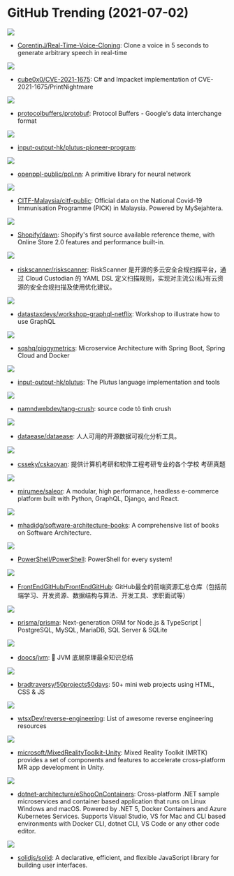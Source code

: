 # GitHub Trending (2021-07-02)

![](https://img.shields.io/badge/Python-New%20525-green?style=flat-square&logo=appveyor)
- [CorentinJ/Real-Time-Voice-Cloning](https://github.com/CorentinJ/Real-Time-Voice-Cloning): Clone a voice in 5 seconds to generate arbitrary speech in real-time

![](https://img.shields.io/badge/C%23-New%20228-green?style=flat-square&logo=appveyor)
- [cube0x0/CVE-2021-1675](https://github.com/cube0x0/CVE-2021-1675): C# and Impacket implementation of CVE-2021-1675/PrintNightmare

![](https://img.shields.io/badge/C%2B%2B-New%2096-green?style=flat-square&logo=appveyor)
- [protocolbuffers/protobuf](https://github.com/protocolbuffers/protobuf): Protocol Buffers - Google's data interchange format

![](https://img.shields.io/badge/Haskell-New%2080-green?style=flat-square&logo=appveyor)
- [input-output-hk/plutus-pioneer-program](https://github.com/input-output-hk/plutus-pioneer-program): 

![](https://img.shields.io/badge/C%2B%2B-New%2042-green?style=flat-square&logo=appveyor)
- [openppl-public/ppl.nn](https://github.com/openppl-public/ppl.nn): A primitive library for neural network

![](https://img.shields.io/badge/none-New%2022-green?style=flat-square&logo=appveyor)
- [CITF-Malaysia/citf-public](https://github.com/CITF-Malaysia/citf-public): Official data on the National Covid-​19 Immunisation Programme (PICK) in Malaysia. Powered by MySejahtera.

![](https://img.shields.io/badge/Liquid-New%20202-green?style=flat-square&logo=appveyor)
- [Shopify/dawn](https://github.com/Shopify/dawn): Shopify's first source available reference theme, with Online Store 2.0 features and performance built-in.

![](https://img.shields.io/badge/Java-New%2026-green?style=flat-square&logo=appveyor)
- [riskscanner/riskscanner](https://github.com/riskscanner/riskscanner): RiskScanner 是开源的多云安全合规扫描平台，通过 Cloud Custodian 的 YAML DSL 定义扫描规则，实现对主流公(私)有云资源的安全合规扫描及使用优化建议。

![](https://img.shields.io/badge/JavaScript-New%2052-green?style=flat-square&logo=appveyor)
- [datastaxdevs/workshop-graphql-netflix](https://github.com/datastaxdevs/workshop-graphql-netflix): Workshop to illustrate how to use GraphQL

![](https://img.shields.io/badge/Java-New%2062-green?style=flat-square&logo=appveyor)
- [sqshq/piggymetrics](https://github.com/sqshq/piggymetrics): Microservice Architecture with Spring Boot, Spring Cloud and Docker

![](https://img.shields.io/badge/HTML-New%2019-green?style=flat-square&logo=appveyor)
- [input-output-hk/plutus](https://github.com/input-output-hk/plutus): The Plutus language implementation and tools

![](https://img.shields.io/badge/JavaScript-New%209-green?style=flat-square&logo=appveyor)
- [namndwebdev/tang-crush](https://github.com/namndwebdev/tang-crush): source code tỏ tình crush

![](https://img.shields.io/badge/Java-New%20103-green?style=flat-square&logo=appveyor)
- [dataease/dataease](https://github.com/dataease/dataease): 人人可用的开源数据可视化分析工具。

![](https://img.shields.io/badge/none-New%20109-green?style=flat-square&logo=appveyor)
- [csseky/cskaoyan](https://github.com/csseky/cskaoyan): 提供计算机考研和软件工程考研专业的各个学校 考研真题

![](https://img.shields.io/badge/Python-New%207-green?style=flat-square&logo=appveyor)
- [mirumee/saleor](https://github.com/mirumee/saleor): A modular, high performance, headless e-commerce platform built with Python, GraphQL, Django, and React.

![](https://img.shields.io/badge/none-New%20472-green?style=flat-square&logo=appveyor)
- [mhadidg/software-architecture-books](https://github.com/mhadidg/software-architecture-books): A comprehensive list of books on Software Architecture.

![](https://img.shields.io/badge/C%23-New%20178-green?style=flat-square&logo=appveyor)
- [PowerShell/PowerShell](https://github.com/PowerShell/PowerShell): PowerShell for every system!

![](https://img.shields.io/badge/none-New%2043-green?style=flat-square&logo=appveyor)
- [FrontEndGitHub/FrontEndGitHub](https://github.com/FrontEndGitHub/FrontEndGitHub): GitHub最全的前端资源汇总仓库（包括前端学习、开发资源、数据结构与算法、开发工具、求职面试等）

![](https://img.shields.io/badge/TypeScript-New%2060-green?style=flat-square&logo=appveyor)
- [prisma/prisma](https://github.com/prisma/prisma): Next-generation ORM for Node.js & TypeScript | PostgreSQL, MySQL, MariaDB, SQL Server & SQLite

![](https://img.shields.io/badge/Java-New%2041-green?style=flat-square&logo=appveyor)
- [doocs/jvm](https://github.com/doocs/jvm): 🤗 JVM 底层原理最全知识总结

![](https://img.shields.io/badge/CSS-New%2048-green?style=flat-square&logo=appveyor)
- [bradtraversy/50projects50days](https://github.com/bradtraversy/50projects50days): 50+ mini web projects using HTML, CSS & JS

![](https://img.shields.io/badge/none-New%2087-green?style=flat-square&logo=appveyor)
- [wtsxDev/reverse-engineering](https://github.com/wtsxDev/reverse-engineering): List of awesome reverse engineering resources

![](https://img.shields.io/badge/C%23-New%2032-green?style=flat-square&logo=appveyor)
- [microsoft/MixedRealityToolkit-Unity](https://github.com/microsoft/MixedRealityToolkit-Unity): Mixed Reality Toolkit (MRTK) provides a set of components and features to accelerate cross-platform MR app development in Unity.

![](https://img.shields.io/badge/C%23-New%2019-green?style=flat-square&logo=appveyor)
- [dotnet-architecture/eShopOnContainers](https://github.com/dotnet-architecture/eShopOnContainers): Cross-platform .NET sample microservices and container based application that runs on Linux Windows and macOS. Powered by .NET 5, Docker Containers and Azure Kubernetes Services. Supports Visual Studio, VS for Mac and CLI based environments with Docker CLI, dotnet CLI, VS Code or any other code editor.

![](https://img.shields.io/badge/TypeScript-New%20442-green?style=flat-square&logo=appveyor)
- [solidjs/solid](https://github.com/solidjs/solid): A declarative, efficient, and flexible JavaScript library for building user interfaces.

